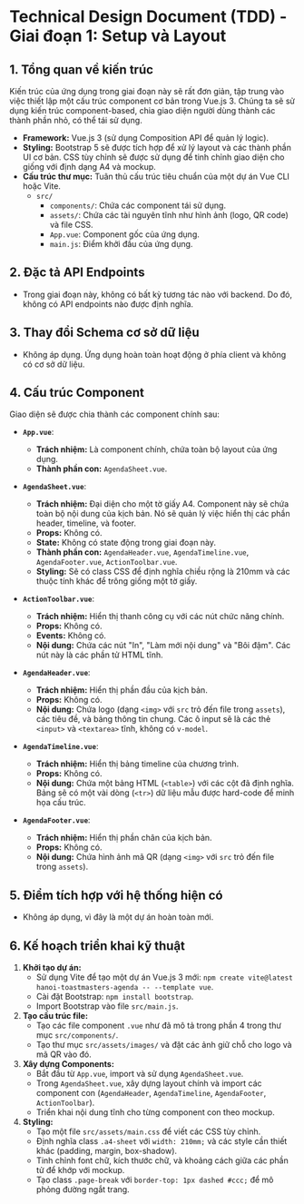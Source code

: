 # Technical Design Document (TDD) - Giai đoạn 1: Setup và Layout

## 1. Tổng quan về kiến trúc

Kiến trúc của ứng dụng trong giai đoạn này sẽ rất đơn giản, tập trung vào việc thiết lập một cấu trúc component cơ bản trong Vue.js 3. Chúng ta sẽ sử dụng kiến trúc component-based, chia giao diện người dùng thành các thành phần nhỏ, có thể tái sử dụng.

-   **Framework:** Vue.js 3 (sử dụng Composition API để quản lý logic).
-   **Styling:** Bootstrap 5 sẽ được tích hợp để xử lý layout và các thành phần UI cơ bản. CSS tùy chỉnh sẽ được sử dụng để tinh chỉnh giao diện cho giống với định dạng A4 và mockup.
-   **Cấu trúc thư mục:** Tuân thủ cấu trúc tiêu chuẩn của một dự án Vue CLI hoặc Vite.
    -   `src/`
        -   `components/`: Chứa các component tái sử dụng.
        -   `assets/`: Chứa các tài nguyên tĩnh như hình ảnh (logo, QR code) và file CSS.
        -   `App.vue`: Component gốc của ứng dụng.
        -   `main.js`: Điểm khởi đầu của ứng dụng.

## 2. Đặc tả API Endpoints

-   Trong giai đoạn này, không có bất kỳ tương tác nào với backend. Do đó, không có API endpoints nào được định nghĩa.

## 3. Thay đổi Schema cơ sở dữ liệu

-   Không áp dụng. Ứng dụng hoàn toàn hoạt động ở phía client và không có cơ sở dữ liệu.

## 4. Cấu trúc Component

Giao diện sẽ được chia thành các component chính sau:

-   **`App.vue`**:

    -   **Trách nhiệm:** Là component chính, chứa toàn bộ layout của ứng dụng.
    -   **Thành phần con:** `AgendaSheet.vue`.

-   **`AgendaSheet.vue`**:

    -   **Trách nhiệm:** Đại diện cho một tờ giấy A4. Component này sẽ chứa toàn bộ nội dung của kịch bản. Nó sẽ quản lý việc hiển thị các phần header, timeline, và footer.
    -   **Props:** Không có.
    -   **State:** Không có state động trong giai đoạn này.
    -   **Thành phần con:** `AgendaHeader.vue`, `AgendaTimeline.vue`, `AgendaFooter.vue`, `ActionToolbar.vue`.
    -   **Styling:** Sẽ có class CSS để định nghĩa chiều rộng là 210mm và các thuộc tính khác để trông giống một tờ giấy.

-   **`ActionToolbar.vue`**:

    -   **Trách nhiệm:** Hiển thị thanh công cụ với các nút chức năng chính.
    -   **Props:** Không có.
    -   **Events:** Không có.
    -   **Nội dung:** Chứa các nút "In", "Làm mới nội dung" và "Bôi đậm". Các nút này là các phần tử HTML tĩnh.

-   **`AgendaHeader.vue`**:

    -   **Trách nhiệm:** Hiển thị phần đầu của kịch bản.
    -   **Props:** Không có.
    -   **Nội dung:** Chứa logo (dạng `<img>` với `src` trỏ đến file trong `assets`), các tiêu đề, và bảng thông tin chung. Các ô input sẽ là các thẻ `<input>` và `<textarea>` tĩnh, không có `v-model`.

-   **`AgendaTimeline.vue`**:

    -   **Trách nhiệm:** Hiển thị bảng timeline của chương trình.
    -   **Props:** Không có.
    -   **Nội dung:** Chứa một bảng HTML (`<table>`) với các cột đã định nghĩa. Bảng sẽ có một vài dòng (`<tr>`) dữ liệu mẫu được hard-code để minh họa cấu trúc.

-   **`AgendaFooter.vue`**:
    -   **Trách nhiệm:** Hiển thị phần chân của kịch bản.
    -   **Props:** Không có.
    -   **Nội dung:** Chứa hình ảnh mã QR (dạng `<img>` với `src` trỏ đến file trong `assets`).

## 5. Điểm tích hợp với hệ thống hiện có

-   Không áp dụng, vì đây là một dự án hoàn toàn mới.

## 6. Kế hoạch triển khai kỹ thuật

1.  **Khởi tạo dự án:**
    -   Sử dụng Vite để tạo một dự án Vue.js 3 mới: `npm create vite@latest hanoi-toastmasters-agenda -- --template vue`.
    -   Cài đặt Bootstrap: `npm install bootstrap`.
    -   Import Bootstrap vào file `src/main.js`.
2.  **Tạo cấu trúc file:**
    -   Tạo các file component `.vue` như đã mô tả trong phần 4 trong thư mục `src/components/`.
    -   Tạo thư mục `src/assets/images/` và đặt các ảnh giữ chỗ cho logo và mã QR vào đó.
3.  **Xây dựng Components:**
    -   Bắt đầu từ `App.vue`, import và sử dụng `AgendaSheet.vue`.
    -   Trong `AgendaSheet.vue`, xây dựng layout chính và import các component con (`AgendaHeader`, `AgendaTimeline`, `AgendaFooter`, `ActionToolbar`).
    -   Triển khai nội dung tĩnh cho từng component con theo mockup.
4.  **Styling:**
    -   Tạo một file `src/assets/main.css` để viết các CSS tùy chỉnh.
    -   Định nghĩa class `.a4-sheet` với `width: 210mm;` và các style cần thiết khác (padding, margin, box-shadow).
    -   Tinh chỉnh font chữ, kích thước chữ, và khoảng cách giữa các phần tử để khớp với mockup.
    -   Tạo class `.page-break` với `border-top: 1px dashed #ccc;` để mô phỏng đường ngắt trang.
